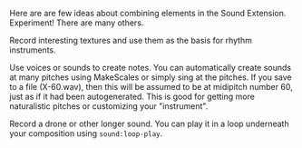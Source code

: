 Here are are few ideas about combining elements in the Sound Extension.  Experiment!  There are many others.

Record interesting textures and use them as the basis for rhythm instruments.

Use voices or sounds to create notes.  You can automatically create sounds at many pitches using MakeScales or simply sing at the pitches.  If you save to a file (X-60.wav), then this will be assumed to be at midipitch number 60, just as if it had been autogenerated.  This is good for getting more naturalistic pitches or customizing your "instrument".

Record a drone or other longer sound.  You can play it in a loop underneath your composition using `sound:loop-play`.

